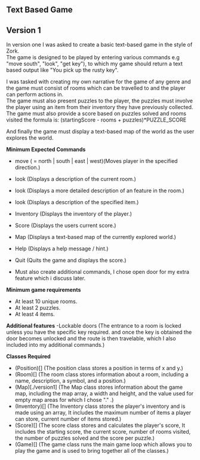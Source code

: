 **Text Based Game**
---

**Version 1**
---

In version one I was asked to create a basic text-based game in the style of Zork.  
The game is designed to be played by entering various commands e.g "move south", "look", "get key"), to which my game should return a text based output like "You pick up the rusty key".  

I was tasked with creating my own narrative for the game of any genre and the game must consist of rooms which can be travelled to and the player can perform actions in.    
The game must also present puzzles to the player, the puzzles must involve the player using an item from their inventory they have previously collected.  
The game must also provide a score based on puzzles solved and rooms visited the formula is: (startingScore - rooms + puzzles)*PUZZLE_SCORE  

And finally the game must display a text-based map of the world as the user explores the world.

**Minimum Expected Commands**
- move <direction> (<direction> = north | south | east | west)(Moves player in the specified direction.)  
- look (Displays a description of the current room.)  
- look <feature> (Displays a more detailed description of an feature in the room.)  
- look <item> (Displays a description of the specified item.)  
- Inventory (Displays the inventory of the player.)  
- Score (Displays the users current score.)  
- Map (Displays a text-based map of the currently explored world.)  
- Help (Displays a help message / hint.)  
- Quit (Quits the game and displays the score.)

- Must also create additional commands, I chose open door for my extra feature which i discuss later.

**Minimum game requirements**
- At least 10 unique rooms.    
- At least 2 puzzles.  
- At least 4 items.  

**Additional features**
-Lockable doors (The entrance to a room is locked unless you have the specific key required. and once the key is obtained the door becomes unlocked and the route is then travelable, which I also included into my additional commands.)

**Classes Required**
- (Position)[] (The position class stores a position in terms of x and y.)  
- (Room)[] (The room class stores information about a room, including a name, description, a symbol, and a position.)  
- (Map)[./version1] (The Map class stores information about the game map, including the map array, a width and height, and the value used for empty map areas for which I chose "." .)  
- (Inventory)[] (The Inventory class stores the player's inventory and is made using an array, It includes the maximum number of items a player can store, current number of items stored.)
- (Score)[] (The score class stores and calculates the player's score, It includes the starting score, the current score, number of rooms visited, the number of puzzles solved and the score per puzzle.)
- (Game)[] (The game class runs the main game loop which allows you to play the game and is used to bring together all of the classes.)

